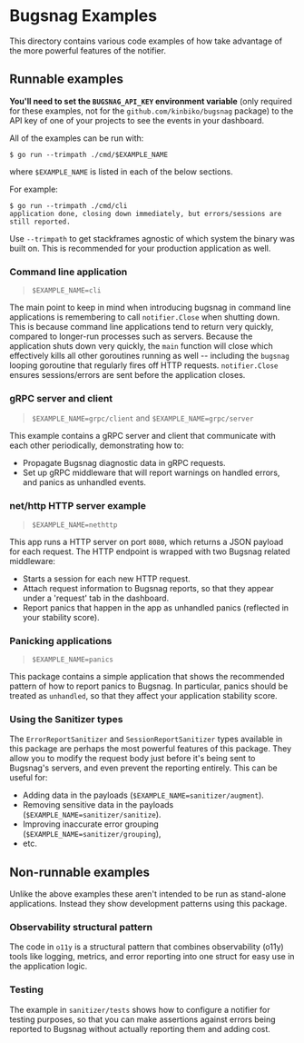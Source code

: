 # Bugsnag Examples

This directory contains various code examples of how take advantage of the more powerful features of the notifier.

## Runnable examples

**You'll need to set the `BUGSNAG_API_KEY` environment variable** (only required for these examples, not for the `github.com/kinbiko/bugsnag` package) to the API key of one of your projects to see the events in your dashboard.

All of the examples can be run with:

```console
$ go run --trimpath ./cmd/$EXAMPLE_NAME
```

where `$EXAMPLE_NAME` is listed in each of the below sections.

For example:

```console
$ go run --trimpath ./cmd/cli
application done, closing down immediately, but errors/sessions are still reported.
```

Use `--trimpath` to get stackframes agnostic of which system the binary was built on. This is recommended for your production application as well.

### Command line application

> `$EXAMPLE_NAME=cli`

The main point to keep in mind when introducing bugsnag in command line applications is remembering to call `notifier.Close` when shutting down.
This is because command line applications tend to return very quickly, compared to longer-run processes such as servers.
Because the application shuts down very quickly, the `main` function will close which effectively kills all other goroutines running as well -- including the `bugsnag` looping goroutine that regularly fires off HTTP requests.
`notifier.Close` ensures sessions/errors are sent before the application closes.

### gRPC server and client

> `$EXAMPLE_NAME=grpc/client` and `$EXAMPLE_NAME=grpc/server`

This example contains a gRPC server and client that communicate with each other periodically, demonstrating how to:

- Propagate Bugsnag diagnostic data in gRPC requests.
- Set up gRPC middleware that will report warnings on handled errors, and panics as unhandled events.

### net/http HTTP server example

> `$EXAMPLE_NAME=nethttp`

This app runs a HTTP server on port `8080`, which returns a JSON payload for each request.
The HTTP endpoint is wrapped with two Bugsnag related middleware:

- Starts a session for each new HTTP request.
- Attach request information to Bugsnag reports, so that they appear under a 'request' tab in the dashboard.
- Report panics that happen in the app as unhandled panics (reflected in your stability score).

### Panicking applications

> `$EXAMPLE_NAME=panics`

This package contains a simple application that shows the recommended pattern of how to report panics to Bugsnag.
In particular, panics should be treated as `unhandled`, so that they affect your application stability score.

### Using the Sanitizer types

The `ErrorReportSanitizer` and `SessionReportSanitizer` types available in this package are perhaps the most powerful features of this package.
They allow you to modify the request body just before it's being sent to Bugsnag's servers, and even prevent the reporting entirely.
This can be useful for:

- Adding data in the payloads (`$EXAMPLE_NAME=sanitizer/augment`).
- Removing sensitive data in the payloads (`$EXAMPLE_NAME=sanitizer/sanitize`).
- Improving inaccurate error grouping (`$EXAMPLE_NAME=sanitizer/grouping`),
- etc.

## Non-runnable examples

Unlike the above examples these aren't intended to be run as stand-alone applications. Instead they show development patterns using this package.

### Observability structural pattern

The code in `o11y` is a structural pattern that combines observability (o11y) tools like logging, metrics, and error reporting into one struct for easy use in the application logic.

### Testing

The example in `sanitizer/tests` shows how to configure a notifier for testing purposes, so that you can make assertions against errors being reported to Bugsnag without actually reporting them and adding cost.
